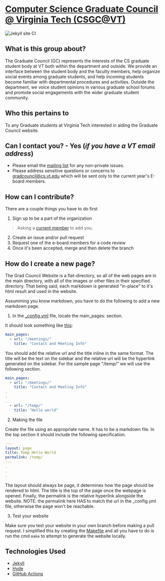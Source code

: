 # [Computer Science Graduate Council @ Virginia Tech (CSGC@VT)](https://csgrad.cs.vt.edu/)

![Jekyll site CI](https://github.com/CSGraduateCouncil-VirginiaTech/csgc-website/workflows/Jekyll%20site%20CI/badge.svg)

## What is this group about?

The Graduate Council (GC) represents the interests of the CS graduate student body at VT both within the department and outside. We provide an interface between the student body and the faculty members, help organize social events among graduate students, and help incoming students become familiar with departmental procedures and activities. Outside the department, we voice student opinions in various graduate school forums and promote social engagements with the wider graduate student community.

## Who this pertains to

To any Graduate students at Virginia Tech interested in aiding the Graduate Council website.

## Can I contact you? - Yes (_if you have a VT email address_)

* Please email the [mailing list](https://groups.google.com/a/vt.edu/forum/#!forum/csgc-g) for any non-private issues.
* Please address sensitive questions or concerns to [gradcouncil@cs.vt.edu](mailto:gradcouncil@cs.vt.edu) which will be sent only to the current year's E-board members.

## How can I contribute?

There are a couple things you have to do first

1. Sign up to be a part of the organization
  > Asking a [current member](https://csgrad.cs.vt.edu/Officers/) to add you.
2. Create an issue and/or pull request
3. Request one of the e-board members for a code review
4. Once it's been accepted, merge and then delete the branch 

## How do I create a new page?

The Grad Council Website is a flat-directory, so all of the web pages are in the main directory, with all of the images or other files in their specified directory.
That being said, each markdown is generated "in-place" to it's html result and used in the website.

Assumming you know markdown, you have to do the following to add a new markdown page.

1. In the [_config.yml](https://github.com/CSGraduateCouncil-VirginiaTech/csgc-website/blob/master/_config.yml) file, locate the main_pages: section.

It should look something like [this](https://github.com/CSGraduateCouncil-VirginiaTech/csgc-website/blob/master/_config.yml#L22):
```yaml
main_pages:
  - url: "/meetings/"
    title: "Contact and Meeting Info"
```
You should add the relative url and the title inline in the same format.
The title will be the text on the sidebar and the relative url will be the hyperlink generated on the sidebar.
For the sample page "/temp/" we will use the following section.
```yaml
main_pages:
  - url: "/meetings/"
    title: "Contact and Meeting Info"
.
.
.
  - url: "/temp/"
    title: "Hello world"
```

2. Making the file

Create the file using an appropriate name.
It has to be a markdown file.
In the top section it should include the following specification.

```yaml
---
layout: page
title: Temp Hello World
permalink: /temp/
---
.
.
.
```

The layout should always be page, it determines how the page should be rendered to html.
The title is the top of the page once the webpage is opened.
Finally, the permalink is the relative hyperlink alongside the website.
NOTE: the permalink here HAS to match the url in the _config.yml file, otherwise the page won't be reachable.

3. Test your website

Make sure you test your website in your own branch before making a pull request.
I simplified this by creating the [Makefile](https://github.com/CSGraduateCouncil-VirginiaTech/csgc-website/blob/master/Makefile) and all you have to do is run the cmd `make` to attempt to generate the website locally.

## Technologies Used

* [Jekyll](http://jekyllrb.com)
* [Hyde](https://github.com/poole/hyde)
* [GitHub Actions](https://github.com/features/actions)
